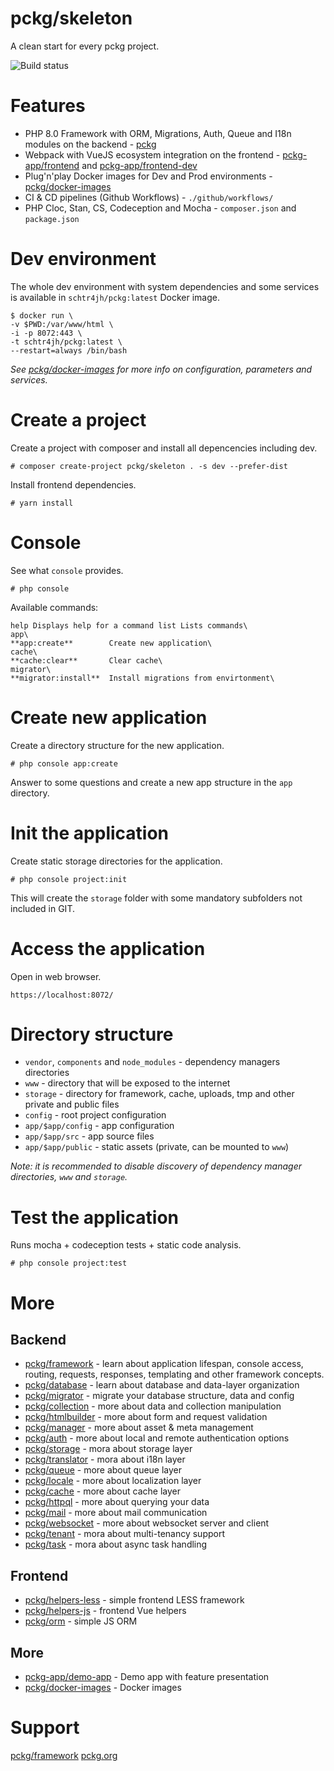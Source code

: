 # pckg/skeleton

A clean start for every pckg project.

![Build status](https://github.com/pckg/skeleton/workflows/Pckg%20Skeleton%20CI/badge.svg)

# Features

- PHP 8.0 Framework with ORM, Migrations, Auth, Queue and I18n modules on the backend - [pckg](https://github.com/pckg)
- Webpack with VueJS ecosystem integration on the frontend - [pckg-app/frontend](https://github.com/pckg-app/frontend)
  and [pckg-app/frontend-dev](https://github.com/pckg-app/frontend-dev)
- Plug'n'play Docker images for Dev and Prod environments - [pckg/docker-images](https://github.com/pckg/docker-images)
- CI & CD pipelines (Github Workflows) - `./github/workflows/`
- PHP Cloc, Stan, CS, Codeception and Mocha - `composer.json` and `package.json`

# Dev environment

The whole dev environment with system dependencies and some services is available in `schtr4jh/pckg:latest` Docker
image.

```
$ docker run \
-v $PWD:/var/www/html \
-i -p 8072:443 \
-t schtr4jh/pckg:latest \
--restart=always /bin/bash
```

_See [pckg/docker-images](https://github.com/pckg/docker-images) for more info on configuration, parameters and
services._

# Create a project

Create a project with composer and install all depencencies including dev.

`# composer create-project pckg/skeleton . -s dev --prefer-dist`

Install frontend dependencies.

`# yarn install`

# Console

See what `console` provides.

`# php console`

Available commands:

```
help Displays help for a command list Lists commands\
app\
**app:create**        Create new application\
cache\
**cache:clear**       Clear cache\
migrator\
**migrator:install**  Install migrations from envirtonment\
```

# Create new application

Create a directory structure for the new application.

`# php console app:create`

Answer to some questions and create a new app structure in the `app` directory.

# Init the application

Create static storage directories for the application.

`# php console project:init`

This will create the `storage` folder with some mandatory subfolders not included in GIT.

# Access the application

Open in web browser.

`https://localhost:8072/`

# Directory structure
- `vendor`, `components` and `node_modules` - dependency managers directories
- `www` - directory that will be exposed to the internet
- `storage` - directory for framework, cache, uploads, tmp and other private and public files
- `config` - root project configuration
- `app/$app/config` - app configuration
- `app/$app/src` - app source files
- `app/$app/public` - static assets (private, can be mounted to `www`)

_Note: it is recommended to disable discovery of dependency manager directories, `www` and `storage`._

# Test the application

Runs mocha + codeception tests + static code analysis.

`# php console project:test`

# More

## Backend

- [pckg/framework](https://github.com/pckg/framework) - learn about application lifespan, console access, routing,
  requests, responses, templating and other framework concepts.
- [pckg/database](https://github.com/pckg/database) - learn about database and data-layer organization
- [pckg/migrator](https://github.com/pckg/migrator) - migrate your database structure, data and config
- [pckg/collection](https://github.com/pckg/collection) - more about data and collection manipulation
- [pckg/htmlbuilder](https://github.com/pckg/htmlbuilder) - more about form and request validation
- [pckg/manager](https://github.com/pckg/manager) - more about asset & meta management
- [pckg/auth](https://github.com/pckg/auth) - more about local and remote authentication options
- [pckg/storage](https://github.com/pckg/storage) - mora about storage layer
- [pckg/translator](https://github.com/pckg/translator) - mora about i18n layer
- [pckg/queue](https://github.com/pckg/queue) - more about queue layer
- [pckg/locale](https://github.com/pckg/locale) - more about localization layer
- [pckg/cache](https://github.com/pckg/cache) - more about cache layer
- [pckg/httpql](https://github.com/pckg/httpql) - more about querying your data
- [pckg/mail](https://github.com/pckg/mail) - more about mail communication
- [pckg/websocket](https://github.com/pckg/websocket) - more about websocket server and client
- [pckg/tenant](https://github.com/pckg/tenant) - mora about multi-tenancy support
- [pckg/task](https://github.com/pckg/task) - mora about async task handling

## Frontend

- [pckg/helpers-less](https://github.com/pckg/helpers-less) - simple frontend LESS framework
- [pckg/helpers-js](https://github.com/pckg/helpers-js) - frontend Vue helpers
- [pckg/orm](https://github.com/pckg/orm) - simple JS ORM

## More
- [pckg-app/demo-app](https://github.com/pckg-app/demo-app) - Demo app with feature presentation
- [pckg/docker-images](https://github.com/pckg/docker-images) - Docker images

# Support

[pckg/framework](https://github.com/pckg/framework)
[pckg.org](https://pckg.org)
